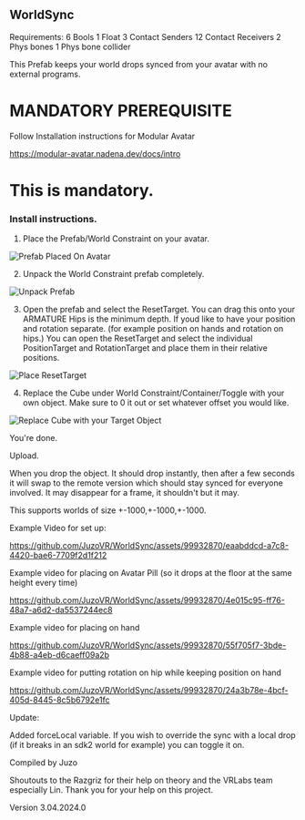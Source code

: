 ## WorldSync

Requirements:
6 Bools
1 Float
3 Contact Senders
12 Contact Receivers
2 Phys bones
1 Phys bone collider


This Prefab keeps your world drops synced from your avatar with no external programs. 

# MANDATORY PREREQUISITE

Follow Installation instructions for Modular Avatar

https://modular-avatar.nadena.dev/docs/intro

# This is mandatory.

### Install instructions.

1. Place the Prefab/World Constraint on your avatar. 

![Prefab Placed On Avatar](https://i.imgur.com/hM8Fvx7.png)

2. Unpack the World Constraint prefab completely.

![Unpack Prefab](https://i.imgur.com/LSxOZGC.png)

3. Open the prefab and select the ResetTarget. You can drag this onto your ARMATURE Hips is the minimum depth. If youd like to have your position and rotation separate. (for example position on hands and rotation on hips.) You can open the ResetTarget and select the individual PositionTarget and RotationTarget and place them in their relative positions.

![Place ResetTarget](https://i.imgur.com/sSRrVFW.png)

4. Replace the Cube under World Constraint/Container/Toggle with your own object. Make sure to 0 it out or set whatever offset you would like. 

![Replace Cube with your Target Object](https://i.imgur.com/mmHBUm2.png)

You're done.

Upload.

When you drop the object. It should drop instantly, then after a few seconds it will swap to the remote version which should stay synced for everyone involved. It may disappear for a frame, it shouldn't but it may.

This supports worlds of size +-1000,+-1000,+-1000.

Example Video for set up:

https://github.com/JuzoVR/WorldSync/assets/99932870/eaabddcd-a7c8-4420-bae6-7709f2d1f212

Example video for placing on Avatar Pill (so it drops at the floor at the same height every time)


https://github.com/JuzoVR/WorldSync/assets/99932870/4e015c95-ff76-48a7-a6d2-da5537244ec8



Example video for placing on hand


https://github.com/JuzoVR/WorldSync/assets/99932870/55f705f7-3bde-4b88-a4eb-d6caeff09a2b


Example video for putting rotation on hip while keeping position on hand



https://github.com/JuzoVR/WorldSync/assets/99932870/24a3b78e-4bcf-405d-8445-8c5b6792e1fc



Update:

Added forceLocal variable. If you wish to override the sync with a local drop (if it breaks in an sdk2 world for example) you can toggle it on.

Compiled by Juzo 

Shoutouts to the Razgriz for their help on theory and the VRLabs team especially Lin. Thank you for your help on this project.

Version 3.04.2024.0

